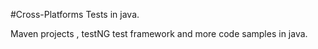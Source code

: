 #Cross-Platforms Tests in java.

Maven projects , testNG test framework and more code samples in java.
